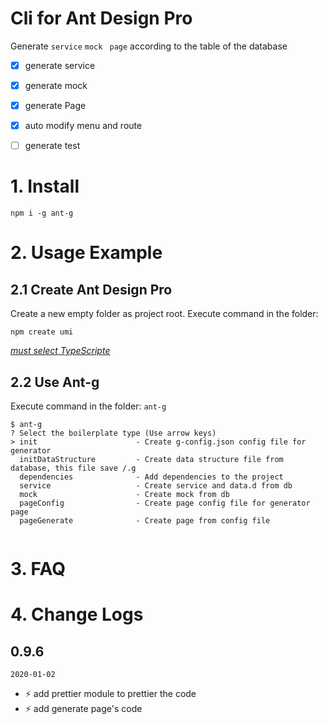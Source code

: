 # Cli for Ant Design Pro

Generate `service`   `mock`   ` page` according to the table of the database

- [x] generate service
- [x] generate  mock
- [x] generate  Page
- [x] auto modify menu and route
- [ ] generate   test


# 1. Install

```shell
npm i -g ant-g
```



# 2. Usage Example



## 2.1 Create Ant Design Pro

Create a new empty folder as project root. Execute command in the folder:

```shell
npm create umi
```

[*must select TypeScripte*](https://pro.ant.design/docs/getting-started) 



## 2.2 Use Ant-g

Execute command in the folder: `ant-g`

```shell
$ ant-g
? Select the boilerplate type (Use arrow keys)
> init                      - Create g-config.json config file for generator
  initDataStructure         - Create data structure file from database, this file save /.g
  dependencies              - Add dependencies to the project
  service                   - Create service and data.d from db
  mock                      - Create mock from db
  pageConfig                - Create page config file for generator page
  pageGenerate              - Create page from config file


```



# 3. FAQ





# 4. Change Logs

## 0.9.6

`2020-01-02`
* ⚡ add prettier module to prettier the code
* ⚡ add generate page's code 

  

